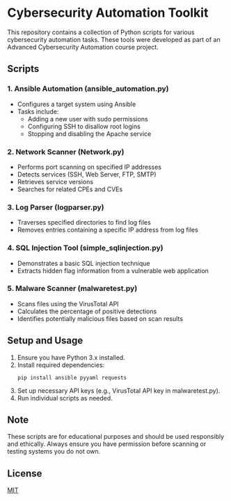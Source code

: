 # Cybersecurity Automation Toolkit

This repository contains a collection of Python scripts for various cybersecurity automation tasks. These tools were developed as part of an Advanced Cybersecurity Automation course project.

## Scripts

### 1. Ansible Automation (ansible_automation.py)
- Configures a target system using Ansible
- Tasks include:
  - Adding a new user with sudo permissions
  - Configuring SSH to disallow root logins
  - Stopping and disabling the Apache service

### 2. Network Scanner (Network.py)
- Performs port scanning on specified IP addresses
- Detects services (SSH, Web Server, FTP, SMTP)
- Retrieves service versions
- Searches for related CPEs and CVEs

### 3. Log Parser (logparser.py)
- Traverses specified directories to find log files
- Removes entries containing a specific IP address from log files

### 4. SQL Injection Tool (simple_sqlinjection.py)
- Demonstrates a basic SQL injection technique
- Extracts hidden flag information from a vulnerable web application

### 5. Malware Scanner (malwaretest.py)
- Scans files using the VirusTotal API
- Calculates the percentage of positive detections
- Identifies potentially malicious files based on scan results

## Setup and Usage

1. Ensure you have Python 3.x installed.
2. Install required dependencies:
   ```
   pip install ansible pyyaml requests
   ```
3. Set up necessary API keys (e.g., VirusTotal API key in malwaretest.py).
4. Run individual scripts as needed.

## Note

These scripts are for educational purposes and should be used responsibly and ethically. Always ensure you have permission before scanning or testing systems you do not own.

## License

[MIT](https://choosealicense.com/licenses/mit/)
